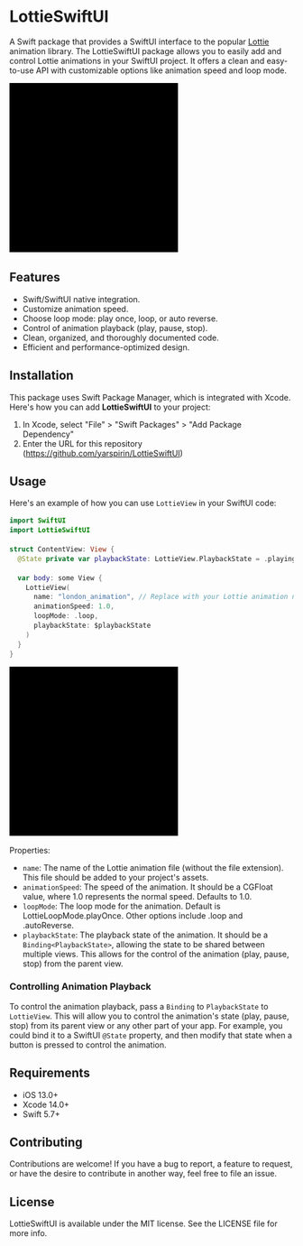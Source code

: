 # LottieSwiftUI

A Swift package that provides a SwiftUI interface to the popular [Lottie](https://airbnb.design/lottie/) animation library. The LottieSwiftUI package allows you to easily add and control Lottie animations in your SwiftUI project. It offers a clean and easy-to-use API with customizable options like animation speed and loop mode.

<img src="https://raw.githubusercontent.com/mountain-viewer/LottieSwiftUI/master/Resources/sample.gif" height="300">

## Features

- Swift/SwiftUI native integration.
- Customize animation speed.
- Choose loop mode: play once, loop, or auto reverse.
- Control of animation playback (play, pause, stop).
- Clean, organized, and thoroughly documented code.
- Efficient and performance-optimized design.

## Installation

This package uses Swift Package Manager, which is integrated with Xcode. Here's how you can add **LottieSwiftUI** to your project:

1. In Xcode, select "File" > "Swift Packages" > "Add Package Dependency"
2. Enter the URL for this repository (https://github.com/yarspirin/LottieSwiftUI)

## Usage

Here's an example of how you can use `LottieView` in your SwiftUI code:

```swift
import SwiftUI
import LottieSwiftUI

struct ContentView: View {
  @State private var playbackState: LottieView.PlaybackState = .playing

  var body: some View {
    LottieView(
      name: "london_animation", // Replace with your Lottie animation name
      animationSpeed: 1.0,
      loopMode: .loop,
      playbackState: $playbackState
    )
  }
}
```

<img src="https://raw.githubusercontent.com/mountain-viewer/LottieSwiftUI/master/Resources/sample.gif" height="300">

Properties:

- `name`: The name of the Lottie animation file (without the file extension). This file should be added to your project's assets.
- `animationSpeed`: The speed of the animation. It should be a CGFloat value, where 1.0 represents the normal speed. Defaults to 1.0.
- `loopMode`: The loop mode for the animation. Default is LottieLoopMode.playOnce. Other options include .loop and .autoReverse.
- `playbackState`: The playback state of the animation. It should be a `Binding<PlaybackState>`, allowing the state to be shared between multiple views. This allows for the control of the animation (play, pause, stop) from the parent view.

### Controlling Animation Playback

To control the animation playback, pass a `Binding` to `PlaybackState` to `LottieView`. This will allow you to control the animation's state (play, pause, stop) from its parent view or any other part of your app. For example, you could bind it to a SwiftUI `@State` property, and then modify that state when a button is pressed to control the animation.

## Requirements
- iOS 13.0+
- Xcode 14.0+
- Swift 5.7+

## Contributing
Contributions are welcome! If you have a bug to report, a feature to request, or have the desire to contribute in another way, feel free to file an issue.

## License
LottieSwiftUI is available under the MIT license. See the LICENSE file for more info.
